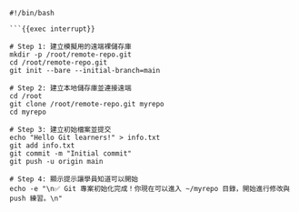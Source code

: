 ````
#!/bin/bash

```{{exec interrupt}}

# Step 1: 建立模擬用的遠端裸儲存庫
mkdir -p /root/remote-repo.git
cd /root/remote-repo.git
git init --bare --initial-branch=main

# Step 2: 建立本地儲存庫並連接遠端
cd /root
git clone /root/remote-repo.git myrepo
cd myrepo

# Step 3: 建立初始檔案並提交
echo "Hello Git learners!" > info.txt
git add info.txt
git commit -m "Initial commit"
git push -u origin main

# Step 4: 顯示提示讓學員知道可以開始
echo -e "\n✅ Git 專案初始化完成！你現在可以進入 ~/myrepo 目錄，開始進行修改與 push 練習。\n"
````
